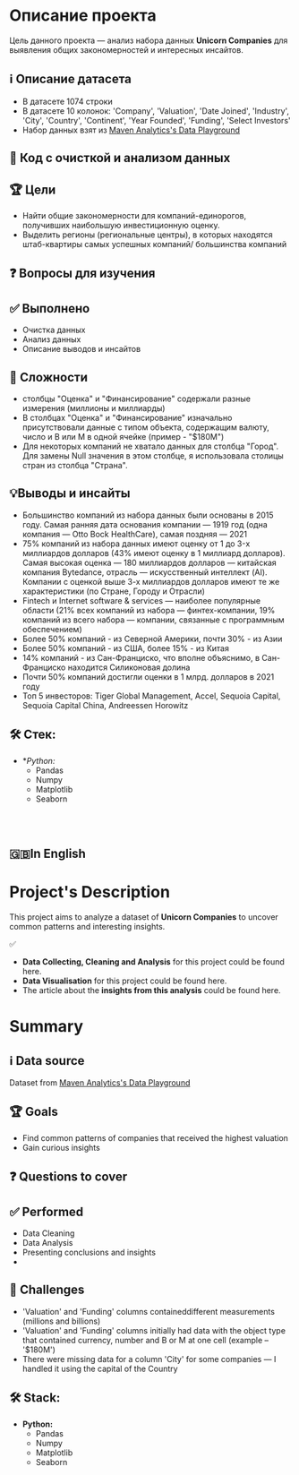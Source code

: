 # Описание проекта
Цель данного проекта — анализ набора данных **Unicorn Companies** для выявления общих закономерностей и интересных инсайтов.

## ℹ️ Описание датасета
* В датасете 1074 строки
* В датасете 10 колонок: 'Company', 'Valuation', 'Date Joined', 'Industry', 'City', 'Country', 'Continent', 'Year Founded', 'Funding', 'Select Investors'
* Набор данных взят из [Maven Analytics's Data Playground](https://mavenanalytics.io/data-playground?page=2)

## 🐍 Код с очисткой и анализом данных

## 🏆 Цели
* Найти общие закономерности для компаний-единорогов, получивших наибольшую инвестиционную оценку.
* Выделить регионы (региональные центры), в которых находятся штаб-квартиры самых успешных компаний/ большинства компаний

## ❓ Вопросы для изучения


## ✅ Выполнено
* Очистка данных
* Анализ данных
* Описание выводов и инсайтов
  
## 🧗 Сложности
* столбцы "Оценка" и "Финансирование" содержали разные измерения (миллионы и миллиарды)
* В столбцах "Оценка" и "Финансирование" изначально присутствовали данные с типом объекта, содержащим валюту, число и B или M в одной ячейке (пример - "$180M")
* Для некоторых компаний не хватало данных для столбца "Город". Для замены Null значения в этом столбце, я использовала столицы стран из столбца "Страна".

## 💡Выводы и инсайты
* Большинство компаний из набора данных были основаны в 2015 году. Самая ранняя дата основания компании — 1919 год (одна компания — Otto Bock HealthCare), самая поздняя — 2021
* 75% компаний из набора данных имеют оценку от 1 до 3-x миллиардов долларов (43% имеют оценку в 1 миллиард долларов). Самая высокая оценка — 180 миллиардов долларов — китайская компания Bytedance, отрасль — искусственный интеллект (AI). Компании с оценкой выше 3-х миллиардов долларов имеют те же характеристики (по Стране, Городу и Отрасли)          
* Fintech и Internet software & services — наиболее популярные области (21% всех компаний из набора — финтех-компании, 19% компаний из всего набора — компании, связанные с программным обеспечением)
* Более 50% компаний - из Северной Америки, почти 30% - из Азии
* Более 50% компаний - из США, более 15% - из Китая
* 14% компаний - из Сан-Франциско, что вполне объяснимо, в Сан-Франциско находится Силиконовая долина
* Почти 50% компаний достигли оценки в 1 млрд. долларов в 2021 году
* Топ 5 инвесторов: Tiger Global Management, Accel, Sequoia Capital, Sequoia Capital China, Andreessen Horowitz


## 🛠 Стек:

* **Python:*
  * Pandas
  * Numpy
  * Matplotlib
  * Seaborn



</br></br>
## 🇬🇧In English
# Project's Description
This project aims to analyze a dataset of **Unicorn Companies** to uncover common patterns and interesting insights.

✅ 
* **Data Collecting, Cleaning and Analysis** for this project could be found here.
* **Data Visualisation** for this project could be found here.
* The article about the **insights from this analysis** could be found here.

# Summary

## ℹ️ Data source
Dataset from [Maven Analytics's Data Playground](https://mavenanalytics.io/data-playground?page=2)

## 🏆 Goals
* Find common patterns of companies that received the highest valuation
* Gain curious insights

## ❓ Questions to cover

## ✅ Performed
* Data Cleaning
* Data Analysis
* Presenting conclusions and insights
* 
## 🧗 Challenges
* 'Valuation' and 'Funding' columns containeddifferent measurements (millions and billions)
* 'Valuation' and 'Funding' columns initially had data with the object type that contained currency, number and B or M at one cell (example – '$180M')
* There were missing data for a column 'City' for some companies — I handled it using the capital of the Country


## 🛠 Stack:

* **Python:**
  * Pandas
  * Numpy
  * Matplotlib
  * Seaborn
